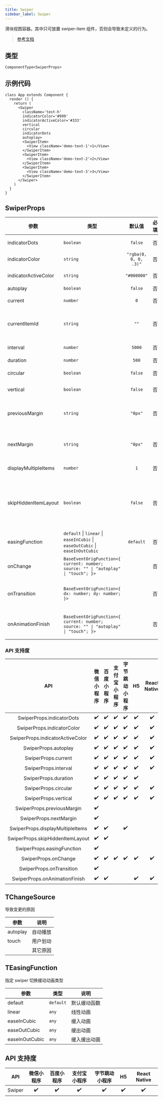 ```yaml
---
title: Swiper
sidebar_label: Swiper
---
```


滑块视图容器。其中只可放置 swiper-item 组件，否则会导致未定义的行为。

> [参考文档](https://developers.weixin.qq.com/miniprogram/dev/component/swiper.html)

## 类型

```tsx
ComponentType<SwiperProps>
```

## 示例代码

```tsx
class App extends Component {
  render () {
    return (
      <Swiper
        className='test-h'
        indicatorColor='#999'
        indicatorActiveColor='#333'
        vertical
        circular
        indicatorDots
        autoplay>
        <SwiperItem>
          <View className='demo-text-1'>1</View>
        </SwiperItem>
        <SwiperItem>
          <View className='demo-text-2'>2</View>
        </SwiperItem>
        <SwiperItem>
          <View className='demo-text-3'>3</View>
        </SwiperItem>
      </Swiper>
    )
  }
}
```

## SwiperProps

| 参数 | 类型 | 默认值 | 必填 | 说明 |
| --- | --- | :---: | :---: | --- |
| indicatorDots | `boolean` | `false` | 否 | 是否显示面板指示点 |
| indicatorColor | `string` | `"rgba(0, 0, 0, .3)"` | 否 | 指示点颜色 |
| indicatorActiveColor | `string` | `"#000000"` | 否 | 当前选中的指示点颜色 |
| autoplay | `boolean` | `false` | 否 | 是否自动切换 |
| current | `number` | `0` | 否 | 当前所在滑块的 index |
| currentItemId | `string` | `""` | 否 | 当前所在滑块的 item-id ，不能与 current 被同时指定 |
| interval | `number` | `5000` | 否 | 自动切换时间间隔 |
| duration | `number` | `500` | 否 | 滑动动画时长 |
| circular | `boolean` | `false` | 否 | 是否采用衔接滑动 |
| vertical | `boolean` | `false` | 否 | 滑动方向是否为纵向 |
| previousMargin | `string` | `"0px"` | 否 | 前边距，可用于露出前一项的一小部分，接受 px 和 rpx 值 |
| nextMargin | `string` | `"0px"` | 否 | 后边距，可用于露出后一项的一小部分，接受 px 和 rpx 值 |
| displayMultipleItems | `number` | `1` | 否 | 同时显示的滑块数量 |
| skipHiddenItemLayout | `boolean` | `false` | 否 | 是否跳过未显示的滑块布局，设为 true 可优化复杂情况下的滑动性能，但会丢失隐藏状态滑块的布局信息 |
| easingFunction | `default` \| `linear` \| `easeInCubic` \| `easeOutCubic` \| `easeInOutCubic` | `default` | 否 | 指定 swiper 切换缓动动画类型 |
| onChange | `BaseEventOrigFunction<{ current: number; source: "" \| "autoplay" \| "touch"; }>` |  | 否 | current 改变时会触发 change 事件 |
| onTransition | `BaseEventOrigFunction<{ dx: number; dy: number; }>` |  | 否 | swiper-item 的位置发生改变时会触发 transition 事件 |
| onAnimationFinish | `BaseEventOrigFunction<{ current: number; source: "" \| "autoplay" \| "touch"; }>` |  | 否 | 动画结束时会触发 animationFinish 事件 |

### API 支持度

| API | 微信小程序 | 百度小程序 | 支付宝小程序 | 字节跳动小程序 | H5 | React Native |
| :---: | :---: | :---: | :---: | :---: | :---: | :---: |
| SwiperProps.indicatorDots | ✔️ | ✔️ | ✔️ | ✔️ | ✔️ | ✔️ |
| SwiperProps.indicatorColor | ✔️ | ✔️ | ✔️ | ✔️ | ✔️ | ✔️ |
| SwiperProps.indicatorActiveColor | ✔️ | ✔️ | ✔️ | ✔️ | ✔️ | ✔️ |
| SwiperProps.autoplay | ✔️ | ✔️ | ✔️ | ✔️ | ✔️ | ✔️ |
| SwiperProps.current | ✔️ | ✔️ | ✔️ | ✔️ | ✔️ | ✔️ |
| SwiperProps.interval | ✔️ | ✔️ | ✔️ | ✔️ | ✔️ | ✔️ |
| SwiperProps.duration | ✔️ | ✔️ | ✔️ | ✔️ | ✔️ |  |
| SwiperProps.circular | ✔️ | ✔️ | ✔️ | ✔️ | ✔️ | ✔️ |
| SwiperProps.vertical | ✔️ | ✔️ | ✔️ | ✔️ | ✔️ | ✔️ |
| SwiperProps.previousMargin | ✔️ |  |  |  |  |  |
| SwiperProps.nextMargin | ✔️ |  |  |  |  |  |
| SwiperProps.displayMultipleItems | ✔️ | ✔️ |  | ✔️ |  |  |
| SwiperProps.skipHiddenItemLayout | ✔️ | ✔️ |  |  |  |  |
| SwiperProps.easingFunction | ✔️ |  |  |  |  |  |
| SwiperProps.onChange | ✔️ | ✔️ | ✔️ | ✔️ | ✔️ | ✔️ |
| SwiperProps.onTransition | ✔️ |  |  |  |  |  |
| SwiperProps.onAnimationFinish | ✔️ | ✔️ |  |  | ✔️ | ✔️ |

## TChangeSource

导致变更的原因

| 参数 | 说明 |
| --- | --- |
| autoplay | 自动播放 |
| touch | 用户划动 |
|  | 其它原因 |

## TEasingFunction

指定 swiper 切换缓动动画类型

| 参数 | 类型 | 说明 |
| --- | --- | --- |
| default | `default` | 默认缓动函数 |
| linear | `any` | 线性动画 |
| easeInCubic | `any` | 缓入动画 |
| easeOutCubic | `any` | 缓出动画 |
| easeInOutCubic | `any` | 缓入缓出动画 |

## API 支持度

| API | 微信小程序 | 百度小程序 | 支付宝小程序 | 字节跳动小程序 | H5 | React Native |
| :---: | :---: | :---: | :---: | :---: | :---: | :---: |
| Swiper | ✔️ | ✔️ | ✔️ | ✔️ | ✔️ | ✔️ |
